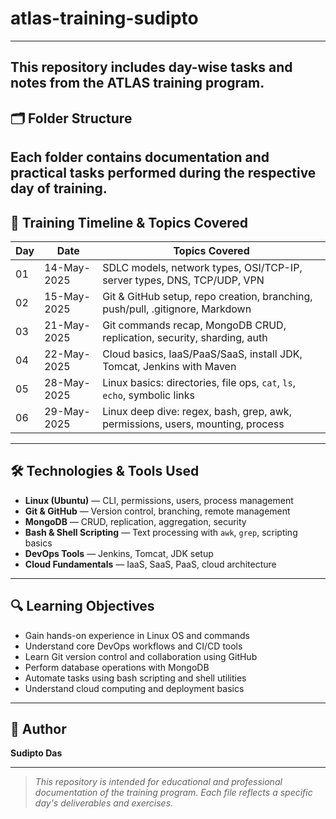 # atlas-training-sudipto
-------------------------------------------------------------------------------------------------------------------------------------------------------------------------------------------------------------------------------
This repository includes day-wise tasks and notes from the ATLAS training program.
-------------------------------------------------------------------------------------------------------------------------------------------------------------------------------------------------------------------------------
## 🗂 Folder Structure
Each folder contains documentation and practical tasks performed during the respective day of training.
-------------------------------------------------------------------------------------------------------------------------------------------------------------------------------------------------------------------------------

## 📅 Training Timeline & Topics Covered

| Day | Date        | Topics Covered                                                                 |
|-----|-------------|---------------------------------------------------------------------------------|
| 01  | 14-May-2025 | SDLC models, network types, OSI/TCP-IP, server types, DNS, TCP/UDP, VPN        |
| 02  | 15-May-2025 | Git & GitHub setup, repo creation, branching, push/pull, .gitignore, Markdown  |
| 03  | 21-May-2025 | Git commands recap, MongoDB CRUD, replication, security, sharding, auth        |
| 04  | 22-May-2025 | Cloud basics, IaaS/PaaS/SaaS, install JDK, Tomcat, Jenkins with Maven          |
| 05  | 28-May-2025 | Linux basics: directories, file ops, `cat`, `ls`, `echo`, symbolic links        |
| 06  | 29-May-2025 | Linux deep dive: regex, bash, grep, awk, permissions, users, mounting, process |

---

## 🛠️ Technologies & Tools Used

- **Linux (Ubuntu)** — CLI, permissions, users, process management
- **Git & GitHub** — Version control, branching, remote management
- **MongoDB** — CRUD, replication, aggregation, security
- **Bash & Shell Scripting** — Text processing with `awk`, `grep`, scripting basics
- **DevOps Tools** — Jenkins, Tomcat, JDK setup
- **Cloud Fundamentals** — IaaS, SaaS, PaaS, cloud architecture

---

## 🔍 Learning Objectives

- Gain hands-on experience in Linux OS and commands
- Understand core DevOps workflows and CI/CD tools
- Learn Git version control and collaboration using GitHub
- Perform database operations with MongoDB
- Automate tasks using bash scripting and shell utilities
- Understand cloud computing and deployment basics

---

## 📌 Author

**Sudipto Das**  

---

> _This repository is intended for educational and professional documentation of the training program. Each file reflects a specific day's deliverables and exercises._


